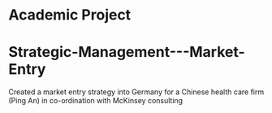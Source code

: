 # Academic Project
# Strategic-Management---Market-Entry

Created a market entry strategy into Germany for a Chinese health care firm (Ping An) in co-ordination with McKinsey consulting
